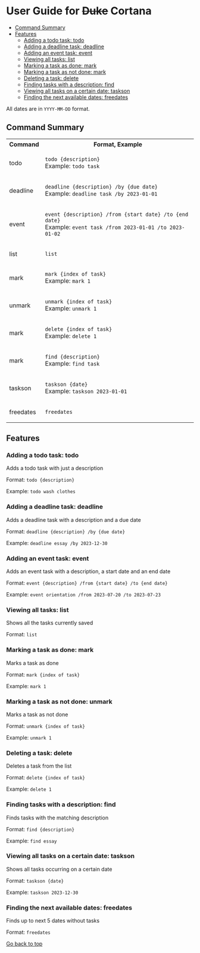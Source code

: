 # User Guide for ~~Duke~~ Cortana

- [Command Summary](#command-summary)
- [Features](#features)
  - [Adding a todo task: todo](#adding-a-todo-task-todo)
  - [Adding a deadline task: deadline](#adding-a-deadline-task-deadline)
  - [Adding an event task: event](#adding-an-event-task-event)
  - [Viewing all tasks: list](#viewing-all-tasks-list)
  - [Marking a task as done: mark](#marking-a-task-as-done-mark)
  - [Marking a task as not done: mark](#marking-a-task-as-not-done-unmark)
  - [Deleting a task: delete](#deleting-a-task-delete)
  - [Finding tasks with a description: find](#finding-tasks-with-a-description-find)
  - [Viewing all tasks on a certain date: taskson](#viewing-all-tasks-on-a-certain-date-taskson)
  - [Finding the next available dates: freedates](#finding-the-next-available-dates-freedates)
 
All dates are in ```YYYY-MM-DD``` format. 


## Command Summary
<table>
<tr>
<th>Command</th><th>Format, Example</th>
</tr>
<tr>
<td>todo</td>
<td>

```todo {description}```
<br>
Example: ```todo task```

</td>
</tr>
<tr>
<td>deadline</td>
<td>

```deadline {description} /by {due date}```
<br>
Example: ```deadline task /by 2023-01-01```

</td>
</tr>
<tr>
<td>event</td>
<td>

```event {description} /from {start date} /to {end date}```
<br>
Example: ```event task /from 2023-01-01 /to 2023-01-02```

</td>
</tr>
<tr>
<td>list</td>
<td>

```list```

</td>
</tr>
<tr>
<td>mark</td>
<td>

```mark {index of task}```
<br>
Example: ```mark 1```

</td>
</tr>
<tr>
<td>unmark</td>
<td>

```unmark {index of task}```
<br>
Example: ```unmark 1```

</td>
</tr>
<tr>
<td>mark</td>
<td>

```delete {index of task}```
<br>
Example: ```delete 1```

</td>
</tr>
<tr>
<td>mark</td>
<td>

```find {description}```
<br>
Example: ```find task```

</td>
</tr>
<tr>
<td>taskson</td>
<td>

```taskson {date}```
<br>
Example: ```taskson 2023-01-01```

</td>
</tr>
<tr>
<td>freedates</td>
<td>

```freedates```

</td>
</tr>
</table>

## Features 

### Adding a todo task: todo

Adds a todo task with just a description

Format: ```todo {description}```

Example: ```todo wash clothes```

### Adding a deadline task: deadline

Adds a deadline task with a description and a due date

Format: ```deadline {description} /by {due date}```

Example: ```deadline essay /by 2023-12-30```

### Adding an event task: event

Adds an event task with a description, a start date and an end date

Format: ```event {description} /from {start date} /to {end date}```

Example: ```event orientation /from 2023-07-20 /to 2023-07-23```

### Viewing all tasks: list

Shows all the tasks currently saved

Format: ```list```

### Marking a task as done: mark

Marks a task as done

Format: ```mark {index of task}```

Example: ```mark 1```

### Marking a task as not done: unmark

Marks a task as not done

Format: ```unmark {index of task}```

Example: ```unmark 1```

### Deleting a task: delete

Deletes a task from the list

Format: ```delete {index of task}```

Example: ```delete 1```

### Finding tasks with a description: find

Finds tasks with the matching description

Format: ```find {description}```

Example: ```find essay```

### Viewing all tasks on a certain date: taskson

Shows all tasks occurring on a certain date

Format: ```taskson {date}```

Example: ```taskson 2023-12-30```

### Finding the next available dates: freedates

Finds up to next 5 dates without tasks

Format: ```freedates```


[Go back to top](#user-guide-for-duke-cortana)
